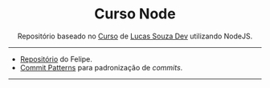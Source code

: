 <!-- PROJETO -->

<div id="topo"></div>
<h1 align="center"><strong>Curso Node</strong></h1>

<div id="#sobre" align="center">

Repositório baseado no [Curso](https://www.youtube.com/playlist?list=PL29TaWXah3iaaXDFPgTHiFMBF6wQahurP) de [Lucas Souza Dev](https://www.youtube.com/@LucasSouzaDev) utilizando NodeJS.

</div>

---

- [Repositório](https://github.com/Baptiston/coamo-test) do Felipe.
- [Commit Patterns](https://medium.com/linkapi-solutions/conventional-commits-pattern-3778d1a1e657) para padronização de _commits_.

---

